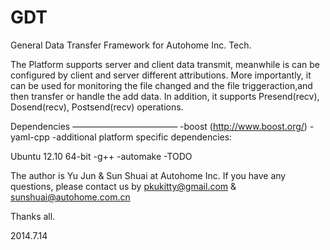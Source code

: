 GDT
===

General Data Transfer Framework for Autohome Inc. Tech.

The Platform supports server and client data transmit, meanwhile is can be configured by client and server different attributions. More importantly, it can be used for monitoring the file changed and the file triggeraction,and then transfer or handle the add data. In addition, it supports Presend(recv), Dosend(recv), Postsend(recv) operations.

Dependencies
————————————
-boost (http://www.boost.org/)
-yaml-cpp
-additional platform specific dependencies:

  Ubuntu 12.10 64-bit
    -g++
    -automake
    -TODO

The author is Yu Jun & Sun Shuai at Autohome Inc.  If you have any questions, please contact us by pkukitty@gmail.com & sunshuai@autohome.com.cn

Thanks all.

2014.7.14

